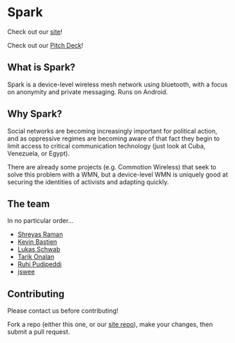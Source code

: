 Spark
=====

Check out our [site](sparkchat.us)!

Check out our [Pitch Deck](https://docs.google.com/presentation/d/1N7W1lldDNW1C8wXZ_64RhHlbAhBfciePbSvXoRoadhE/edit?usp=sharing)!

## What is Spark?

Spark is a device-level wireless mesh network using bluetooth, with a focus on anonymity and private messaging. Runs on Android.

## Why Spark?

Social networks are becoming increasingly important for political action, and as oppressive regimes are becoming aware of that fact they begin to limit access to critical communication technology (just look at Cuba, Venezuela, or Egypt).

There are already some projects (e.g. Commotion Wireless) that seek to solve this problem with a WMN, but a device-level WMN is uniquely good at securing the identities of activists and adapting quickly.

## The team

In no particular order...

+ [Shreyas Raman](https://github.com/anubiann00b)
+ [Kevin Bastien](https://github.com/kbastien)
+ [Lukas Schwab](https://github.com/lukasschwab)
+ [Tarik Onalan](https://github.com/QuantumPhi)
+ [Ruhi Pudipeddi](https://www.behance.net/rocketshipd447)
+ [jswee](https://github.com/jswee)

## Contributing

Please contact us before contributing!

Fork a repo (either this one, or our [site repo](github.com/lukasschwab/spark-site)), make your changes, then submit a pull request.
